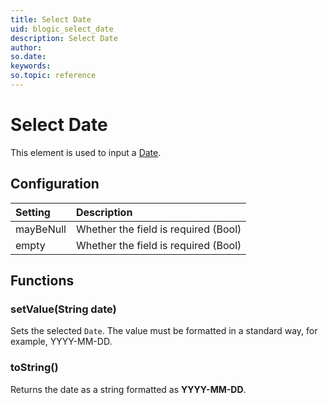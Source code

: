 ```yaml
---
title: Select Date
uid: blogic_select_date
description: Select Date
author:
so.date:
keywords:
so.topic: reference
---
```


# Select Date

This element is used to input a [Date][1].

## Configuration

| Setting   | Description                          |
|:----------|:-------------------------------------|
| mayBeNull | Whether the field is required (Bool) |
| empty     | Whether the field is required (Bool) |

## Functions

### setValue(String date)

Sets the selected `Date`. The value must be formatted in a standard way, for example, YYYY-MM-DD.

### toString()

Returns the date as a string formatted as **YYYY-MM-DD**.

<!-- Referenced links -->
[1]: ../../../../crmscript/docs/datatypes/date-type.md
